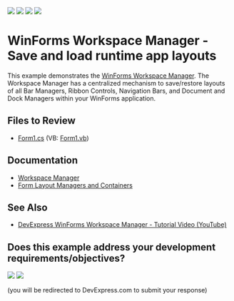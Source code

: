<!-- default badges list -->
![](https://img.shields.io/endpoint?url=https://codecentral.devexpress.com/api/v1/VersionRange/128617823/14.2.3%2B)
[![](https://img.shields.io/badge/Open_in_DevExpress_Support_Center-FF7200?style=flat-square&logo=DevExpress&logoColor=white)](https://supportcenter.devexpress.com/ticket/details/T190543)
[![](https://img.shields.io/badge/📖_How_to_use_DevExpress_Examples-e9f6fc?style=flat-square)](https://docs.devexpress.com/GeneralInformation/403183)
[![](https://img.shields.io/badge/💬_Leave_Feedback-feecdd?style=flat-square)](#does-this-example-address-your-development-requirementsobjectives)
<!-- default badges end -->

# WinForms Workspace Manager - Save and load runtime app layouts

This example demonstrates the [WinForms Workspace Manager](https://docs.devexpress.com/WindowsForms/17674/controls-and-libraries/form-layout-managers/workspace-manager). The Workspace Manager has a centralized mechanism to save/restore layouts of all Bar Managers, Ribbon Controls, Navigation Bars, and Document and Dock Managers within your WinForms application.


## Files to Review

* [Form1.cs](./CS/T190543/Form1.cs) (VB: [Form1.vb](./VB/T190543/Form1.vb))


## Documentation

* [Workspace Manager](https://docs.devexpress.com/WindowsForms/17674/controls-and-libraries/form-layout-managers/workspace-manager)
* [Form Layout Managers and Containers](https://docs.devexpress.com/WindowsForms/114577/controls-and-libraries/form-layout-managers)


## See Also

* [DevExpress WinForms Workspace Manager - Tutorial Video (YouTube)](https://www.youtube.com/watch?v=aGbA9aep-pA)
<!-- feedback -->
## Does this example address your development requirements/objectives?

[<img src="https://www.devexpress.com/support/examples/i/yes-button.svg"/>](https://www.devexpress.com/support/examples/survey.xml?utm_source=github&utm_campaign=winforms-workspacemanager-saving-load-app-layout&~~~was_helpful=yes) [<img src="https://www.devexpress.com/support/examples/i/no-button.svg"/>](https://www.devexpress.com/support/examples/survey.xml?utm_source=github&utm_campaign=winforms-workspacemanager-saving-load-app-layout&~~~was_helpful=no)

(you will be redirected to DevExpress.com to submit your response)
<!-- feedback end -->
